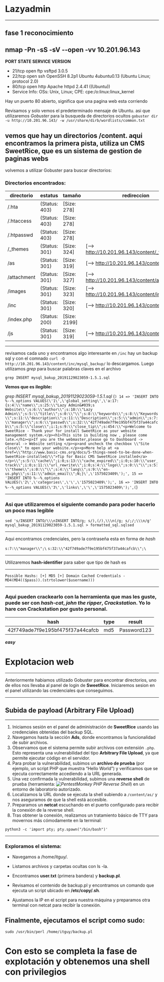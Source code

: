 # Lazyadmin
---
## fase 1 reconocimiento 
 nmap -Pn -sS -sV --open -vv 10.201.96.143
--
**PORT   STATE SERVICE VERSION**
- 21/tcp open  ftp     vsftpd 3.0.5
- 22/tcp open  ssh     OpenSSH 8.2p1 Ubuntu 4ubuntu0.13 (Ubuntu Linux; protocol 2.0)
- 80/tcp open  http    Apache httpd 2.4.41 ((Ubuntu))
- Service Info: OSs: Unix, Linux; CPE: cpe:/o:linux:linux_kernel


Hay un puerto 80 abierto, significa que una pagina web esta corriendo 


́Revisamos y solo vemos el predeterminado mensaje de Ubuntu. asi que utilizaremos *Gobuster* para la busqueda de directorios ocultos
 `gobuster dir -u http://10.201.96.143/ -w /usr/share/dirb/wordlists/common.txt`
 
vemos que hay un directorios /content. aqui encontramos la primera pista, utiliza un CMS SweetRice, que es un sistema de gestion de paginas webs 
---
volvemos a utilizar Gobuster para buscar directorios: 
### Directorios encontrados: 
| directorio | estatus | tamaño | redireccion | 
|------------|---------|--------|-------------|
|/.hta       | (Status: 403) | [Size: 278] |
/.htaccess  |          (Status: 403) | [Size: 278] |
/.htpasswd  |          (Status: 403) | [Size: 278] |
/_themes    |          (Status: 301) |[Size: 324] | [--> http://10.201.96.143/content/_themes/] |
/as        |           (Status: 301) |  [Size: 319] | [--> http://10.201.96.143/content/as/] |
/attachment    |       (Status: 301) | [Size: 327] | [--> http://10.201.96.143/content/attachment/] |
/images       |        (Status: 301) | [Size: 323] | [--> http://10.201.96.143/content/images/] |
/inc         |         (Status: 301) | [Size: 320] | [--> http://10.201.96.143/content/inc/] |
/index.php  |          (Status: 200) | [Size: 2199]
/js        |           (Status: 301) | [Size: 319] | [--> http://10.201.96.143/content/js/] |
---
revisamos cada uno y encontramos algo interesante en `/inc` hay un backup sql y con el comnado `curl -O http://10.201.96.143/content/inc/mysql_backup/` lo descargamos. 
Luego utilizamos *grep* para buscar palabras claves en el archivo 

`grep INSERT mysql_bakup_20191129023059-1.5.1.sql`

**Vemos que es ilegible:** 

 *grep INSERT mysql_bakup_20191129023059-1.5.1.sql*
 (```) 14 => 'INSERT INTO %--%_options VALUES(\'1\',\'global_setting\',\'a:17:{s:4:\\"name\\";s:25:\\"Lazy Admin&#039;s Website\\";s:6:\\"author\\";s:10:\\"Lazy Admin\\";s:5:\\"title\\";s:0:\\"\\";s:8:\\"keywords\\";s:8:\\"Keywords\\";s:11:\\"description\\";s:11:\\"Description\\";s:5:\\"admin\\";s:7:\\"manager\\";s:6:\\"passwd\\";s:32:\\"42f749ade7f9e195bf475f37a44cafcb\\";s:5:\\"close\\";i:1;s:9:\\"close_tip\\";s:454:\\"<p>Welcome to SweetRice - Thank your for install SweetRice as your website management system.</p><h1>This site is building now , please come late.</h1><p>If you are the webmaster,please go to Dashboard -> General -> Website setting </p><p>and uncheck the checkbox \\"Site close\\" to open your website.</p><p>More help at <a href=\\"http://www.basic-cms.org/docs/5-things-need-to-be-done-when-SweetRice-installed/\\">Tip for Basic CMS SweetRice installed</a></p>\\";s:5:\\"cache\\";i:0;s:13:\\"cache_expired\\";i:0;s:10:\\"user_track\\";i:0;s:11:\\"url_rewrite\\";i:0;s:4:\\"logo\\";s:0:\\"\\";s:5:\\"theme\\";s:0:\\"\\";s:4:\\"lang\\";s:9:\\"en-us.php\\";s:11:\\"admin_email\\";N;}\',\'1575023409\');',
  15 => 'INSERT INTO %--%_options VALUES(\'2\',\'categories\',\'\',\'1575023409\');',
  16 => 'INSERT INTO %--%_options VALUES(\'3\',\'links\',\'\',\'1575023409\');',(```)

---
### Asi que utilizaremos el siguiente comando para poder hacerlo un poco mas legible 
`sed 's/INSERT INTO/\\\nINSERT INTO/g; s/),(/),\\\n(/g; s/;/;\\\n/g' mysql_bakup_20191129023059-1.5.1.sql > formatted_sql.sqlsed`

---
Aqui encontramos credenciales, pero la contraseña esta en forma de *hash*

`s:7:\\"manager\\";\`
`s:32:\\"42f749ade7f9e195bf475f37a44cafcb\\";\`

---
Utilizaremos **hash-identifier** para saber que tipo de hash es

---
`Possible Hashs:
[+] MD5
[+] Domain Cached Credentials - MD4(MD4(($pass)).(strtolower($username)))`

---
### Aqui pueden crackearlo con la herramienta que mas les guste, puede ser con *hash-cat*, *john the ripper*, *Crackstation*. Yo lo hare con Crackstation por gusto personal. 

| hash | type | result | 
|------|------|--------|
| 42f749ade7f9e195bf475f37a44cafcb| md5 | Password123 |

***easy***

# Explotacion web 

---
Anteriormente habiamos utilizado Gobuster para encontrar directorios, uno de ellos nos llevaba al panel de login de **SweetRice**. Iniciaremos sesion en el panel utilizando las credenciales que conseguimos.

---
## Subida de payload (Arbitrary File Upload)
---
1. Iniciamos sesión en el panel de administración de **SweetRice** usando las credenciales obtenidas del backup SQL.
2. Navegamos hasta la sección **Ads**, donde encontramos la funcionalidad de subir archivos.
3. Observamos que el sistema permite subir archivos con extensión `.php`. Esto representa una vulnerabilidad del tipo **Arbitrary File Upload**, ya que permite ejecutar código en el servidor.
4. Para probar la vulnerabilidad, subimos un **archivo de prueba** (por ejemplo, un script PHP que muestra “Hello World”) y verificamos que se ejecuta correctamente accediendo a la URL generada.
5. Una vez confirmada la vulnerabilidad, subimos una **reverse shell** de prueba (herramienta: *![PentestMonkey PHP Reverse Shell](https://github.com/pentestmonkey/php-reverse-shell/tree/master)*) en un entorno de laboratorio autorizado.
6. Localizamos la URL donde se ejecuta la shell subiendo a `/content/as/` y nos aseguramos de que la shell está accesible.
7. Preparamos un **netcat** escuchando en el puerto configurado para recibir la conexión de la reverse shell.
8. Tras obtener la conexión, realizamos un tratamiento básico de TTY para movernos más cómodamente en la terminal:


`python3 -c 'import pty; pty.spawn("/bin/bash")' `

---
### Exploramos el sistema:

- Navegamos a /home/itguy/.

- Listamos archivos y carpetas ocultas con ls -la.

- Encontramos **user.txt** (primera bandera) y **backup.pl**.

- Revisamos el contenido de backup.pl y encontramos un comando que ejecuta un script ubicado en **/etc/copy/.sh**.

- Ajustamos la IP en el script para nuestra máquina y preparamos otra terminal con netcat para recibir la conexión.

## Finalmente, ejecutamos el script como sudo:

`sudo /usr/bin/perl /home/itguy/backup.pl`


# Con esto se completa la fase de explotación y obtenemos una shell con privilegios

